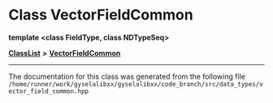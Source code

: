 

# Class VectorFieldCommon

**template &lt;class FieldType, class NDTypeSeq&gt;**



[**ClassList**](annotated.md) **>** [**VectorFieldCommon**](classVectorFieldCommon.md)







































































------------------------------
The documentation for this class was generated from the following file `/home/runner/work/gyselalibxx/gyselalibxx/code_branch/src/data_types/vector_field_common.hpp`


